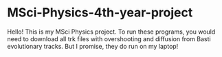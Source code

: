 # MSci-Physics-4th-year-project
Hello! This is my MSci Physics project. 
To run these programs, you would need to download all trk files with overshooting and diffusion from Basti evolutionary tracks. But I promise, they do run on my laptop!
